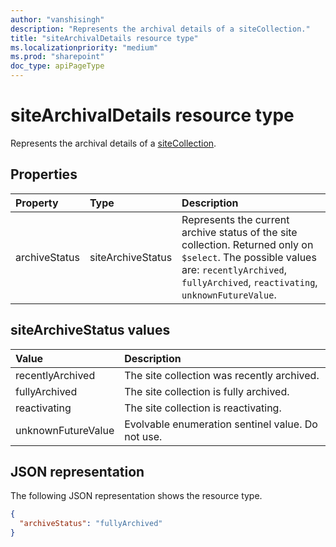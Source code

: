 ```yaml
---
author: "vanshisingh"
description: "Represents the archival details of a siteCollection."
title: "siteArchivalDetails resource type"
ms.localizationpriority: "medium"
ms.prod: "sharepoint"
doc_type: apiPageType
---
```


# siteArchivalDetails resource type

Represents the archival details of a [siteCollection](/graph/sitecollection).

## Properties

| Property      | Type   | Description                                    |
|:------------- |:------ |:-----------------------------------------------|
| archiveStatus | siteArchiveStatus | Represents the current archive status of the site collection. Returned only on `$select`. The possible values are: `recentlyArchived`, `fullyArchived`, `reactivating`, `unknownFutureValue`.|

## siteArchiveStatus values

| Value         | Description                                           |
|:--------------|:------------------------------------------------------|
| recentlyArchived | The site collection was recently archived. |
| fullyArchived | The site collection is fully archived.       |
| reactivating | The site collection is reactivating.         |
| unknownFutureValue | Evolvable enumeration sentinel value. Do not use.  |

## JSON representation
The following JSON representation shows the resource type.
<!-- {
"blockType": "resource",
"@odata.type": "microsoft.graph.siteArchivalDetails",
"optionalProperties": []
}-->

```json
{
  "archiveStatus": "fullyArchived"
}
```

<!-- {
"type": "#page.annotation",
"createdBy": "API Clinic",
"section": "documentation"
}-->
